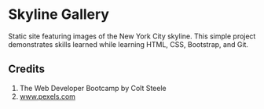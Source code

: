 # Skyline Gallery

Static site featuring images of the New York City skyline. This simple project demonstrates skills learned while learning HTML, CSS, Bootstrap, and Git.

## Credits

1. The Web Developer Bootcamp by Colt Steele
2. www.pexels.com
